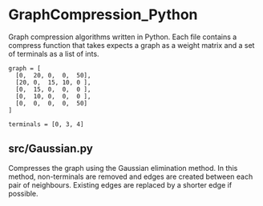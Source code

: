 # GraphCompression_Python
Graph compression algorithms written in Python. Each file contains a compress function that takes expects a graph as a weight matrix and a set of terminals as a list of ints.
```
graph = [
  [0,  20, 0,  0,  50],
  [20, 0,  15, 10, 0 ],
  [0,  15, 0,  0,  0 ],
  [0,  10, 0,  0,  0 ],
  [0,  0,  0,  0,  50]
]

terminals = [0, 3, 4]
```

## src/Gaussian.py
Compresses the graph using the Gaussian elimination method. In this method, non-terminals are removed and edges are created between each pair of neighbours. Existing edges are replaced by a shorter edge if possible.
